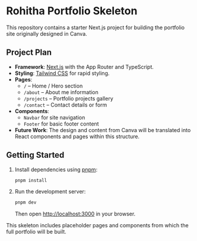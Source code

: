 # Rohitha Portfolio Skeleton

This repository contains a starter Next.js project for building the portfolio site originally designed in Canva.

## Project Plan

* **Framework**: [Next.js](https://nextjs.org/) with the App Router and TypeScript.
* **Styling**: [Tailwind CSS](https://tailwindcss.com/) for rapid styling.
* **Pages**:
  - `/` – Home / Hero section
  - `/about` – About me information
  - `/projects` – Portfolio projects gallery
  - `/contact` – Contact details or form
* **Components**:
  - `Navbar` for site navigation
  - `Footer` for basic footer content
* **Future Work**: The design and content from Canva will be translated into React components and pages within this structure.

## Getting Started

1. Install dependencies using [pnpm](https://pnpm.io/):
   ```bash
   pnpm install
   ```
2. Run the development server:
   ```bash
   pnpm dev
   ```
   Then open [http://localhost:3000](http://localhost:3000) in your browser.

This skeleton includes placeholder pages and components from which the full portfolio will be built.
